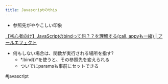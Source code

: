 ```yaml
---
title: Javascriptのthis
---
```


* 参照先がややこしい印象

[【初心者向け】JavaScriptのbindって何？？を理解する(call, appyも一緒) | アールエフェクト](https://reffect.co.jp/html/javascript-bind)

* 何もしない場合は、関数が実行される場所を指す?
  * *.bind()*を使うと、その参照先を変えられる
  * ついでにparamsも事前にセットできる

\#javascript
